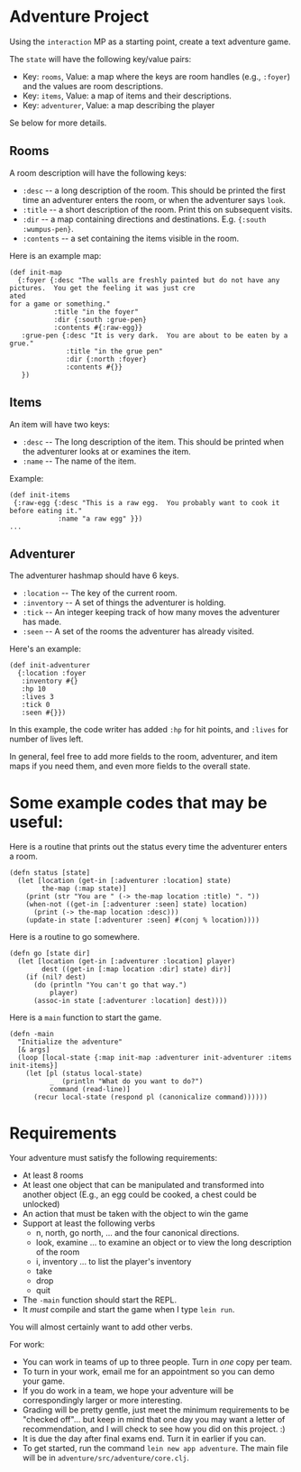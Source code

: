 # Adventure Project

Using the `interaction` MP as a starting point, create a text adventure game.

The `state` will have the following key/value pairs:

 - Key: `rooms`, Value: a map where the keys are room handles (e.g., `:foyer`) and the values
   are room descriptions.
 - Key: `items`, Value: a map of items and their descriptions.
 - Key: `adventurer`, Value: a map describing the player

Se below for more details.

## Rooms

A room description will have the following keys:

 - `:desc` -- a long description of the room.  This should be printed the first time an adventurer 
    enters the room, or when the adventurer says `look`.
 - `:title` -- a short description of the room.  Print this on subsequent visits.
 - `:dir` -- a map containing directions and destinations.  E.g. `{:south :wumpus-pen}`.
 - `:contents` -- a set containing the items visible in the room.

Here is an example map:

```
(def init-map
  {:foyer {:desc "The walls are freshly painted but do not have any pictures.  You get the feeling it was just cre
ated
for a game or something."
           :title "in the foyer"
           :dir {:south :grue-pen}
           :contents #{:raw-egg}}
   :grue-pen {:desc "It is very dark.  You are about to be eaten by a grue."
              :title "in the grue pen"
              :dir {:north :foyer}
              :contents #{}}
   })
```

## Items

An item will have two keys:

 - `:desc` -- The long description of the item.  This should be printed when the adventurer looks at or
   examines the item.
 - `:name` -- The name of the item.

Example:

```
(def init-items
 {:raw-egg {:desc "This is a raw egg.  You probably want to cook it before eating it."
            :name "a raw egg" }})
...
```

## Adventurer

The adventurer hashmap should have 6 keys.
  - `:location` -- The key of the current room.
  - `:inventory` -- A set of things the adventurer is holding.
  - `:tick`  -- An integer keeping track of how many moves the adventurer has made.
  - `:seen` -- A set of the rooms the adventurer has already visited.

Here's an example:

```
(def init-adventurer
  {:location :foyer
   :inventory #{}
   :hp 10
   :lives 3
   :tick 0
   :seen #{}})
```

In this example, the code writer has added `:hp` for hit points, and `:lives` for number of lives
left.


In general, feel free to add more fields to the room, adventurer, and item maps if you need them,
and even more fields to the overall state.

# Some example codes that may be useful:

Here is a routine that prints out the status every time the adventurer enters a room.

```
(defn status [state]
  (let [location (get-in [:adventurer :location] state)
        the-map (:map state)]
    (print (str "You are " (-> the-map location :title) ". "))
    (when-not ((get-in [:adventurer :seen] state) location)
      (print (-> the-map location :desc)))
    (update-in state [:adventurer :seen] #(conj % location))))
```

Here is a routine to go somewhere.

```
(defn go [state dir]
  (let [location (get-in [:adventurer :location] player)
        dest ((get-in [:map location :dir] state) dir)]
    (if (nil? dest)
      (do (println "You can't go that way.")
          player)
      (assoc-in state [:adventurer :location] dest))))
```

Here is a `main` function to start the game.

```
(defn -main
  "Initialize the adventure"
  [& args]
  (loop [local-state {:map init-map :adventurer init-adventurer :items init-items}]
    (let [pl (status local-state) 
          _  (println "What do you want to do?")
          command (read-line)]
      (recur local-state (respond pl (canonicalize command))))))
```

# Requirements

Your adventure must satisfy the following requirements:

  - At least 8 rooms
  - At least one object that can be manipulated and transformed into another object
    (E.g., an egg could be cooked, a chest could be unlocked)
  - An action that must be taken with the object to win the game
  - Support at least the following verbs
    - n, north, go north, ... and the four canonical directions.
    - look, examine ... to examine an object or to view the long description of the room
    - i, inventory ... to list the player's inventory
    - take
    - drop
    - quit
  - The `-main` function should start the REPL.
  - It *must* compile and start the game when I type `lein run`.

You will almost certainly want to add other verbs.

For work:

  - You can work in teams of up to three people.  Turn in *one* copy per team.
  - To turn in your work, email me for an appointment so you can demo your game.
  - If you do work in a team, we hope your adventure will be correspondingly larger or more interesting.
  - Grading will be pretty gentle, just meet the minimum requirements to be "checked off"... but keep
    in mind that one day you may want a letter of recommendation, and I will check to see how you did
    on this project. :)
  - It is due the day after final exams end.  Turn it in earlier if you can.
  - To get started, run the command `lein new app adventure`.  The main file will be in `adventure/src/adventure/core.clj`.